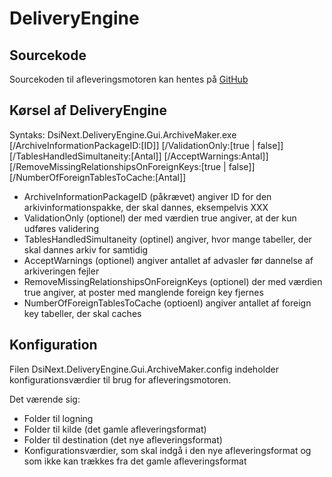 # DeliveryEngine

## Sourcekode
Sourcekoden til afleveringsmotoren kan hentes på [GitHub](https://github.com/MrGottham/789fe44a87d4)

## Kørsel af DeliveryEngine
Syntaks: DsiNext.DeliveryEngine.Gui.ArchiveMaker.exe [/ArchiveInformationPackageID:[ID]] [/ValidationOnly:[true | false]] [/TablesHandledSimultaneity:[Antal]] [/AcceptWarnings:Antal]] [/RemoveMissingRelationshipsOnForeignKeys:[true | false]] [/NumberOfForeignTablesToCache:[Antal]]

- ArchiveInformationPackageID (påkrævet) angiver ID for den arkivinformationspakke, der skal dannes, eksempelvis XXX
- ValidationOnly (optionel) der med værdien true angiver, at der kun udføres validering
- TablesHandledSimultaneity (optinel) angiver, hvor mange tabeller, der skal dannes arkiv for samtidig
- AcceptWarnings (optionel) angiver antallet af advasler før dannelse af arkiveringen fejler
- RemoveMissingRelationshipsOnForeignKeys (optionel) der med værdien true angiver, at poster med manglende foreign key fjernes
- NumberOfForeignTablesToCache (optioenl) angiver antallet af foreign key tabeller, der skal caches

## Konfiguration
Filen DsiNext.DeliveryEngine.Gui.ArchiveMaker.config indeholder konfigurationsværdier til brug for afleveringsmotoren.

Det værende sig:
- Folder til logning
- Folder til kilde (det gamle afleveringsformat)
- Folder til destination (det nye afleveringsformat)
- Konfigurationsværdier, som skal indgå i den nye afleveringsformat og som ikke kan trækkes fra det gamle afleveringsformat